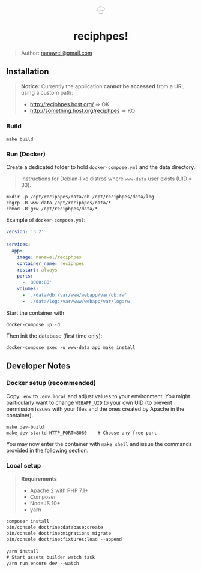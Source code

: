 <center>
<img src="./assets/images/logo.svg" style="width: 1.5em; height: 1.5em"/>

reciphpes!
==
</center>

> Author: nanawel@gmail.com

## Installation

> **Notice:** Currently the application **cannot be accessed** from a URL using
> a custom path:
>
> - http://reciphpes.host.org/           => OK
> - http://something.host.org/reciphpes  => KO

### Build

```shell
make build
```

### Run (Docker)

Create a dedicated folder to hold `docker-compose.yml` and the data directory.

> Instructions for Debian-like distros where `www-data` user exists (UID = 33).

```shell
mkdir -p /opt/reciphpes/data/db /opt/reciphpes/data/log
chgrp -R www-data /opt/reciphpes/data/*
chmod -R g+w /opt/reciphpes/data/*
```

Example of `docker-compose.yml`:
```yml
version: '3.2'

services:
  app:
    image: nanawel/reciphpes
    container_name: reciphpes
    restart: always
    ports:
      - '8000:80'
    volumes:
      - './data/db:/var/www/webapp/var/db:rw'
      - './data/log:/var/www/webapp/var/log:rw'
```

Start the container with
```shell
docker-compose up -d
```

Then init the database (first time only):
```
docker-compose exec -u www-data app make install
```

## Developer Notes

### Docker setup (recommended)

Copy `.env` to `.env.local` and adjust values to your environment.
You might particularly want to change `WEBAPP_UID` to your own UID
(to prevent permission issues with your files and the ones created
by Apache in the container).

```shell
make dev-build
make dev-startd HTTP_PORT=8080    # Choose any free port
```

You may now enter the container with `make shell` and issue the
commands provided in the following section.

### Local setup

> **Requirements**
> - Apache 2 with PHP 7.1+
> - Composer
> - NodeJS 10+
> - yarn

```shell
composer install
bin/console doctrine:database:create
bin/console doctrine:migrations:migrate
bin/console doctrine:fixtures:load --append

yarn install
# Start assets builder watch task
yarn run encore dev --watch
```
